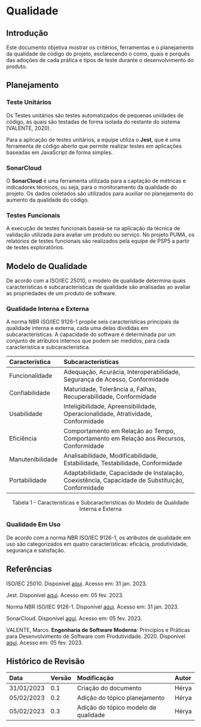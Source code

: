 # Qualidade

## Introdução

Este documento objetiva mostrar os critérios, ferramentas e o planejamento da qualidade de código do projeto, esclarecendo o como, quais e porquês das adoções de cada prática e tipos de teste durante o desenvolvimento do produto.

## Planejamento

### Teste Unitários

Os Testes unitários são testes automatizados de pequenas unidades de código, as quais são testadas de forma isolada do restante do sistema (VALENTE, 2020). 

Para a aplicação de testes unitários, a equipe utiliza o **Jest**, que é uma ferramenta de código aberto que permite realizar testes em aplicações baseadas em JavaScript de forma simples.

### SonarCloud

O **SonarCloud** é uma ferramenta utilizada para a captação de métricas e indicadores técnicos, ou seja, para o monitoramento da qualidade do projeto. Os dados coletados são utilizados para auxiliar no planejamento do aumento da qualidade do código.

### Testes Funcionais
A execução de testes funcionais baseia-se na aplicação da técnica de validação utilizada para avaliar um produto ou serviço. No projeto PUMA, os relatórios de testes funcionais são realizados pela equipe de PSP5 a partir de testes exploratórios.

## Modelo de Qualidade

De acordo com a ISO/IEC 25010, o modelo de qualidade determina quais características e subcaracterísticas de qualidade são analisadas ao avaliar as propriedades de um produto de software.

### Qualidade Interna e Externa

A norma NBR ISO/IEC 9126-1 propõe seis características principais da qualidade interna e externa, cada uma delas divididas em subcaracterísticas. A capacidade do software é determinada por um conjunto de atributos internos que podem ser medidos, para cada característica e subcaracterística.
<center>

| Característica      |  Subcaracterísticas | 
| :--------- | :----- | 
| Funcionalidade |  Adequação, Acurácia, Interoperabilidade, Segurança de Acesso, Conformidade |
| Confiabilidade  | Maturidade, Tolerância a, Falhas, Recuperabilidade, Conformidade |
| Usabilidade |Inteligibilidade, Apreensibilidade, Operacionalidade, Atratividade, Conformidade |
| Eficiência |  Comportamento em Relação ao Tempo, Comportamento em Relação aos Recursos, Conformidade|
| Manutenibilidade |  Analisabilidade, Modificabilidade, Estabilidade, Testabilidade, Conformidade|
| Portabilidade |  Adaptabilidade, Capacidade de Instalação, Coexistência, Capacidade de Substituição, Conformidade |

<figcaption>
Tabela 1 - Características e Subcaracterísticas do Modelo de Qualidade Interna e Externa
</figcaption>

</center>

### Qualidade Em Uso

De acordo com a norma NBR ISO/IEC 9126-1, os atributos de qualidade em uso são categorizados em quatro características: eficácia, produtividade, segurança e satisfação.

## Referências

ISO/IEC 25010. Disponível [aqui](https://iso25000.com/index.php/en/iso-25000-standards/iso-25010). Acesso em: 31 jan. 2023.


Jest. Disponível [aqui](https://jestjs.io/pt-BR/). Acesso em: 05 fev. 2023.

Norma NBR ISO/IEC 9126-1. Disponível [aqui](https://jkolb.com.br/wp-content/uploads/2014/02/NBR-ISO_IEC-9126-1.pdf). Acesso em: 31 jan. 2023.

SonarCloud. Disponível [aqui](https://www.sonarsource.com/products/sonarcloud/features/). Acesso em: 05 fev. 2023.

VALENTE, Marco. **Engenharia de Software Moderna**: Princípios e Práticas para Desenvolvimento de Software com Produtividade. 2020. Disponível [aqui](https://engsoftmoderna.info/cap8.html). Acesso em: 05 fev. 2023.


## Histórico de Revisão
| Data       | Versão | Modificação | Autor |
| :--------- | :----- | :---------- | :---- |
| 31/01/2023 | 0.1    | Criação do documento | Hérya |
| 05/02/2023 | 0.2    | Adição do tópico planejamento | Hérya |
| 05/02/2023 | 0.3    | Adição do tópico modelo de qualidade | Hérya |

